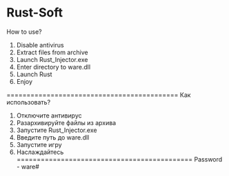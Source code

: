 # Rust-Soft

How to use?
1. Disable antivirus
2. Extract files from archive
3. Launch Rust_Injector.exe
4. Enter directory to ware.dll
5. Launch Rust
6. Enjoy

===========================================
Как использовать?
1. Отключите антивирус
2. Разархивируйте файлы из архива
3. Запустите Rust_Injector.exe
4. Введите путь до ware.dll
5. Запустите игру
6. Наслаждайтесь
============================================
Password - ware#

